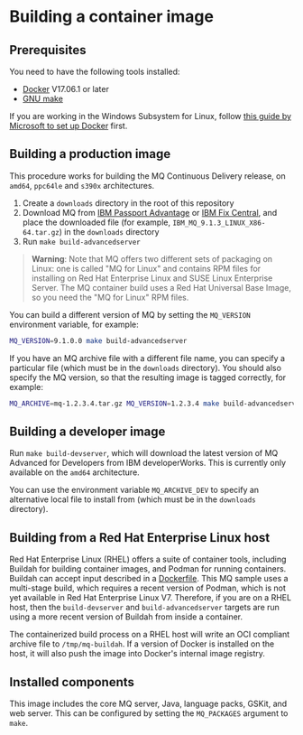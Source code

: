 # Building a container image

## Prerequisites

You need to have the following tools installed:

* [Docker](https://www.docker.com/) V17.06.1 or later
* [GNU make](https://www.gnu.org/software/make/)

If you are working in the Windows Subsystem for Linux, follow [this guide by Microsoft to set up Docker](https://blogs.msdn.microsoft.com/commandline/2017/12/08/cross-post-wsl-interoperability-with-docker/) first.

## Building a production image

This procedure works for building the MQ Continuous Delivery release, on `amd64`, `ppc64le` and `s390x` architectures.

1. Create a `downloads` directory in the root of this repository
2. Download MQ from [IBM Passport Advantage](https://www.ibm.com/software/passportadvantage/) or [IBM Fix Central](https://www.ibm.com/support/fixcentral), and place the downloaded file (for example, `IBM_MQ_9.1.3_LINUX_X86-64.tar.gz`) in the `downloads` directory
3. Run `make build-advancedserver`

> **Warning**: Note that MQ offers two different sets of packaging on Linux: one is called "MQ for Linux" and contains RPM files for installing on Red Hat Enterprise Linux and SUSE Linux Enterprise Server.  The MQ container build uses a Red Hat Universal Base Image, so you need the "MQ for Linux" RPM files.

You can build a different version of MQ by setting the `MQ_VERSION` environment variable, for example:

```bash
MQ_VERSION=9.1.0.0 make build-advancedserver
```

If you have an MQ archive file with a different file name, you can specify a particular file (which must be in the `downloads` directory).  You should also specify the MQ version, so that the resulting image is tagged correctly, for example:

```bash
MQ_ARCHIVE=mq-1.2.3.4.tar.gz MQ_VERSION=1.2.3.4 make build-advancedserver
```

## Building a developer image
Run `make build-devserver`, which will download the latest version of MQ Advanced for Developers from IBM developerWorks.  This is currently only available on the `amd64` architecture.

You can use the environment variable `MQ_ARCHIVE_DEV` to specify an alternative local file to install from (which must be in the `downloads` directory).

## Building from a Red Hat Enterprise Linux host
Red Hat Enterprise Linux (RHEL) offers a suite of container tools, including Buildah for building container images, and Podman for running containers.  Buildah can accept input described in a [Dockerfile](https://docs.docker.com/engine/reference/builder/).  This MQ sample uses a multi-stage build, which requires a recent version of Podman, which is not yet available in Red Hat Enterprise Linux V7.  Therefore, if you are on a RHEL host, then the `build-devserver` and `build-advancedserver` targets are run using a more recent version of Buildah from inside a container.

The containerized build process on a RHEL host will write an OCI compliant archive file to `/tmp/mq-buildah`.  If a version of Docker is installed on the host, it will also push the image into Docker's internal image registry.

## Installed components

This image includes the core MQ server, Java, language packs, GSKit, and web server.  This can be configured by setting the `MQ_PACKAGES` argument to `make`.
